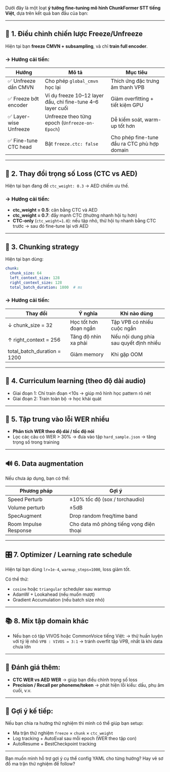 Dưới đây là một loạt **ý tưởng fine-tuning mô hình ChunkFormer STT tiếng Việt**, dựa trên kết quả ban đầu của bạn:

---

## 🔁 **1. Điều chỉnh chiến lược Freeze/Unfreeze**

Hiện tại bạn **freeze CMVN + subsampling**, và chỉ **train full encoder**.

### → Hướng cải tiến:

| Hướng                 | Mô tả                                                      | Mục tiêu                                     |
| --------------------- | ---------------------------------------------------------- | -------------------------------------------- |
| ✅ Unfreeze dần CMVN   | Cho phép `global_cmvn` học lại                             | Thích ứng đặc trưng âm thanh VPB             |
| ✅ Freeze bớt encoder  | Ví dụ freeze 10–12 layer đầu, chỉ fine-tune 4–6 layer cuối | Giảm overfitting + tiết kiệm GPU             |
| ✅ Layer-wise Unfreeze | Unfreeze theo từng epoch (`Unfreeze-on-Epoch`)             | Dễ kiểm soát, warm-up tốt hơn                |
| ✅ Fine-tune CTC head  | Bật `freeze.ctc: false`                                    | Cho phép fine-tune đầu ra CTC phù hợp domain |

---

## 🧠 **2. Thay đổi trọng số Loss (CTC vs AED)**

Hiện tại bạn đang để `ctc_weight: 0.3` → AED chiếm ưu thế.

### → Hướng cải tiến:

* **ctc_weight = 0.5**: cân bằng CTC và AED
* **ctc_weight = 0.7**: đẩy mạnh CTC (thường nhanh hội tụ hơn)
* **CTC-only** (`ctc_weight=1.0`): nếu tập nhỏ, thử hội tụ nhanh bằng CTC trước → sau đó fine-tune lại với AED

---

## 🔀 **3. Chunking strategy**

Hiện tại bạn dùng:

```yaml
chunk:
  chunk_size: 64
  left_context_size: 128
  right_context_size: 128
  total_batch_duration: 1800  # ms
```

### → Hướng cải tiến:

| Thay đổi                      | Ý nghĩa               | Khi nào dùng                           |
| ----------------------------- | --------------------- | -------------------------------------- |
| ↓ chunk\_size = 32            | Học tốt hơn đoạn ngắn | Tập VPB có nhiều cuộc ngắn             |
| ↑ right\_context = 256        | Tăng độ nhìn xa phải  | Nếu nội dung phía sau quyết định nhiều |
| total\_batch\_duration = 1200 | Giảm memory           | Khi gặp OOM                            |

---

## 🔁 **4. Curriculum learning (theo độ dài audio)**

* Giai đoạn 1: Chỉ train đoạn <10s → giúp mô hình học pattern rõ nét
* Giai đoạn 2: Train toàn bộ → học khái quát

---

## 🧪 **5. Tập trung vào lỗi WER nhiều**

* **Phân tích WER theo độ dài / tốc độ nói**
* Lọc các câu có WER > 30% → đưa vào tập `hard_sample.json` → tăng trọng số trong training

---

## 🔊 **6. Data augmentation**

Nếu chưa áp dụng, bạn có thể:

| Phương pháp           | Gợi ý                                   |
| --------------------- | --------------------------------------- |
| Speed Perturb         | ±10% tốc độ (sox / torchaudio)          |
| Volume perturb        | ±5dB                                    |
| SpecAugment           | Drop random freq/time band              |
| Room Impulse Response | Cho data mô phỏng tiếng vọng điện thoại |

---

## 🎛️ **7. Optimizer / Learning rate schedule**

Hiện tại bạn dùng `lr=1e-4`, `warmup_steps=1000`, loss giảm tốt.

Có thể thử:

* `cosine` hoặc `triangular` scheduler sau warmup
* AdamW + Lookahead (nếu muốn mượt)
* Gradient Accumulation (nếu batch size nhỏ)

---

## 📚 **8. Mix tập domain khác**

* Nếu bạn có tập VIVOS hoặc CommonVoice tiếng Việt:
  → thử huấn luyện với tỷ lệ nhỏ `VPB : VIVOS = 3:1`
  → tránh overfit tập VPB, nhất là khi data chưa lớn

---

## 🎯 Đánh giá thêm:

* **CTC WER vs AED WER** → giúp bạn điều chỉnh trọng số loss
* **Precision / Recall per phoneme/token** → phát hiện lỗi kiểu: dấu, phụ âm cuối, v.v.

---

## 🚀 Gợi ý kế tiếp:

Nếu bạn chia ra hướng thử nghiệm thì mình có thể giúp bạn setup:

* Ma trận thử nghiệm `freeze` × `chunk` × `ctc_weight`
* Log tracking + AutoEval sau mỗi epoch (WER theo tập con)
* AutoResume + BestCheckpoint tracking

---

Bạn muốn mình hỗ trợ gợi ý cụ thể config YAML cho từng hướng? Hay vẽ sơ đồ ma trận thử nghiệm để follow?

